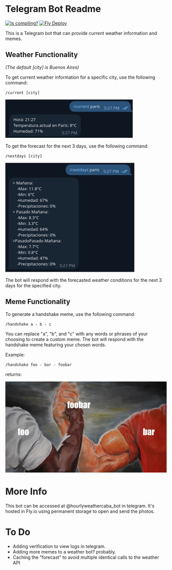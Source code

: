 # Telegram Bot Readme
[![Is compiling?](https://github.com/faculerena/telegrambot/actions/workflows/go.yml/badge.svg)](https://github.com/faculerena/telegrambot/actions/workflows/go.yml)
[![Fly Deploy](https://github.com/faculerena/telegrambot/actions/workflows/deploy.yml/badge.svg)](https://github.com/faculerena/telegrambot/actions/workflows/deploy.yml)

This is a Telegram bot that can provide current weather information and memes.

## Weather Functionality

_(The default [city] is Buenos Aires)_

To get current weather information for a specific city, use the following command:

```
/current [city]
```
![Current weather example](./assets/current_paris.png "current weather example")


To get the forecast for the next 3 days, use the following command:

```
/nextdays [city]
```
![Forecast weather example](./assets/forecast_paris.png "3 day forecast example")

The bot will respond with the forecasted weather conditions for the next 3 days for the specified city.


## Meme Functionality

To generate a handshake meme, use the following command:

```
/handshake a - b - c
```

You can replace "a", "b", and "c" with any words or phrases of your choosing to create a custom meme. The bot will respond with the handshake meme featuring your chosen words.

Example:

```
/handshake foo - bar - foobar
```

returns:

![Two hands, left hand "foo" and right hand "bar" handshaking in "foobar" ](./assets/foobar_handshake.jpg "foo bar example")


# More Info

This bot can be accessed at @hourlyweathercaba_bot in telegram. It's hosted in Fly.io using permanent storage to open and send the photos.

# To Do

- Adding verification to view logs in telegram.
- Adding more memes to a weather bot? probably.
- Caching the "forecast" to avoid multiple identical calls to the weather API



